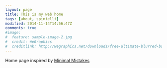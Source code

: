 ```yaml
---
layout: page
title: This is my web home
tags: [about, spinielli]
modified: 2014-11-14T14:56:47Z 
comments: true
#image:
#  feature: sample-image-2.jpg
#  credit: WeGraphics
#  creditlink: http://wegraphics.net/downloads/free-ultimate-blurred-background-pack/
---
```


Home page inspired by [Minimal Mistakes](https://mmistakes.github.io/minimal-mistakes/)